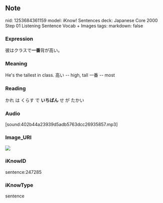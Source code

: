 ## Note
nid: 1253684361159
model: iKnow! Sentences
deck: Japanese Core 2000 Step 01 Listening Sentence Vocab + Images
tags: 
markdown: false

### Expression
<!DOCTYPE html>
<title></title>
彼はクラスで<b>一番</b>背が高い。



### Meaning
He's the tallest in class.
高い -- high, tall
一番 -- most

### Reading
<!DOCTYPE html>
<title></title>
かれ は くらす で <b>いちばん</b> せ が たかい



### Audio
[sound:402b44a23939d5adb5763dcc26935857.mp3]

### Image_URI
<!DOCTYPE html>
<title></title>
<img src="35a2a0d9630395c9683b6726298940c5.jpg">



### iKnowID
sentence:247285

### iKnowType
sentence
